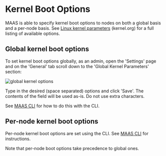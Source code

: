 

# Kernel Boot Options

MAAS is able to specify kernel boot options to nodes on both a global basis and
a per-node basis. See
[Linux kernel parameters][upstream-kernel.org-kernel-parameters] (kernel.org)
for a full listing of available options.


## Global kernel boot options

To set kernel boot options globally, as an admin, open the 'Settings' page and
on the 'General' tab scroll down to the 'Global Kernel Parameters' section:

![global kernel options][img__2.2_global-kernel-options]

Type in the desired (space separated) options and click 'Save'. The contents of
the field will be used as-is. Do not use extra characters.

See [MAAS CLI][cli-set-the-default-kernel-boot-options] for how to do this with
the CLI.


## Per-node kernel boot options

Per-node kernel boot options are set using the CLI. See
[MAAS CLI][cli-specify-kernel-boot-options-for-a-machine] for instructions.

Note that per-node boot options take precedence to global ones.


<!-- LINKS -->

[upstream-kernel.org-kernel-parameters]: https://www.kernel.org/doc/html/latest/admin-guide/kernel-parameters.html
[cli-set-the-default-kernel-boot-options]: manage-cli-kernels.md#set-the-default-kernel-boot-options
[cli-specify-kernel-boot-options-for-a-machine]: manage-cli-kernels.md#specify-kernel-boot-options-for-a-machine

[img__2.2_global-kernel-options]: ../media/nodes-kernel-options__2.2_global.png
